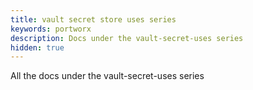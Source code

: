 ```yaml
---
title: vault secret store uses series
keywords: portworx
description: Docs under the vault-secret-uses series
hidden: true
---
```


All the docs under the vault-secret-uses series
